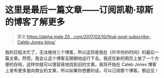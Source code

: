 # 这里是最后一篇文章——订阅凯勒·琼斯的博客了解更多

> 原文:[https://alpha male 20 . com/2017/02/10/final-post-subscribe-Caleb-Jones-blog/](https://alphamale20.com/2017/02/10/final-post-subscribe-caleb-jones-blog/)

我的日程太忙了，无法维持三个博客，所以这将是我在《升华你的时间》的最后一篇文章。然而，我会让这个博客无限期地运行下去。我还在新的网页上放了一个方便的存档，这样你就可以很容易地找到旧的文章。我将开始在 Caleb Jones 博客上发布更多面向商业的文章，所以如果你想要的话，可以订阅那个博客。那边见！